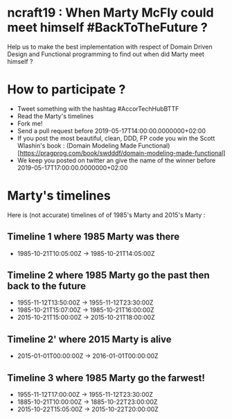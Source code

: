 # ncraft19 : When Marty McFly could meet himself #BackToTheFuture ?

Help us to make the best implementation with respect of Domain Driven Design and Functional programming to find out when did Marty meet himself ?

# How to participate ?
- Tweet something with the hashtag #AccorTechHubBTTF
- Read the Marty's timelines
- Fork me!
- Send a pull request before 2019-05-17T14:00:00.0000000+02:00
- If you post the most beautiful, clean, DDD, FP code you win the Scott Wlashin's book : (Domain Modeling Made Functional)[https://pragprog.com/book/swdddf/domain-modeling-made-functional]
- We keep you posted on twitter an give the name of the winner before 2019-05-17T17:00:00.0000000+02:00

# Marty's timelines
Here is (not accurate) timelines of of 1985's Marty and 2015's Marty : 

## Timeline 1 where 1985 Marty was there
- 1985-10-21T10:05:00Z -> 1985-10-21T14:05:00Z

## Timeline 2 where 1985 Marty go the past then back to the future
- 1955-11-12T13:50:00Z -> 1955-11-12T23:30:00Z
- 1985-10-21T15:07:00Z -> 1985-10-21T16:00:00Z
- 2015-10-21T15:00:00Z -> 2015-10-21T18:00:00Z

## Timeline 2' where 2015 Marty is alive
- 2015-01-01T00:00:00Z -> 2016-01-01T00:00:00Z

## Timeline 3 where 1985 Marty go the farwest!
- 1955-11-12T17:00:00Z -> 1955-11-12T23:30:00Z
- 1885-10-21T10:00:00Z -> 1885-10-22T23:00:00Z
- 2015-10-22T15:05:00Z -> 2015-10-22T20:00:00Z
